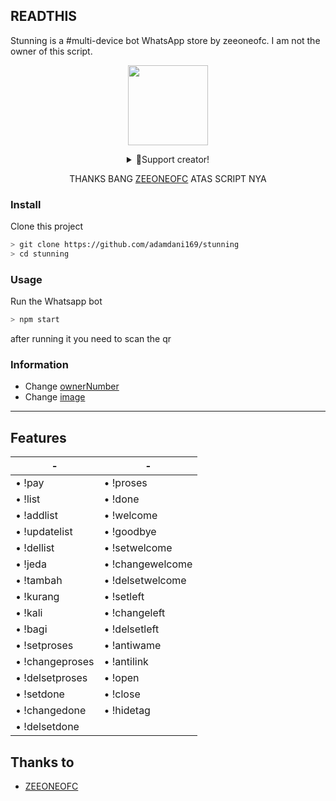 ## READTHIS
Stunning is a #multi-device bot WhatsApp store by zeeoneofc. I am not the owner of this script.

<p align="center">
<img src="https://cdnb.artstation.com/p/assets/images/images/058/590/853/original/lisa-reglero-capysit-fin.gif?1674520287" width="128" height="128"/>
</p>
<div align="center">
<details>
<summary>🥟Support creator!</summary><br>
  
<img src="https://telegra.ph/file/447be9e64d95c825f692b.jpg"/>
 
</details>

THANKS BANG [ZEEONEOFC](https://github.com/zeeoneofficial) ATAS SCRIPT NYA
</div>

### Install
Clone this project

```bash
> git clone https://github.com/adamdani169/stunning
> cd stunning 
```

### Usage
Run the Whatsapp bot

```bash
> npm start
```

after running it you need to scan the qr

### Information
- Change [ownerNumber](https://github.com/adamdani169/stunning/blob/main/owner-dan-menu.js)
- Change [image](https://github.com/adamdani169/stunning/tree/main/image)
---

## Features

| - | - |
| ------------- | ------------- |
• !pay | • !proses
• !list | • !done
• !addlist | • !welcome
• !updatelist | • !goodbye
• !dellist | • !setwelcome
• !jeda | • !changewelcome
• !tambah | • !delsetwelcome
• !kurang | • !setleft
• !kali | • !changeleft
• !bagi | • !delsetleft
• !setproses | • !antiwame
• !changeproses | • !antilink
• !delsetproses | • !open
• !setdone | • !close
• !changedone | • !hidetag
• !delsetdone | 

## Thanks to
- [ZEEONEOFC](https://github.com/zeeoneofficial)
